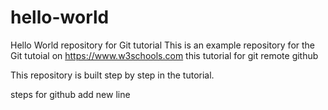 # hello-world
Hello World repository for Git tutorial
This is an example repository for the Git tutoial on https://www.w3schools.com
this tutorial for git remote github

This repository is built step by step in the tutorial.

steps for github
add new line


